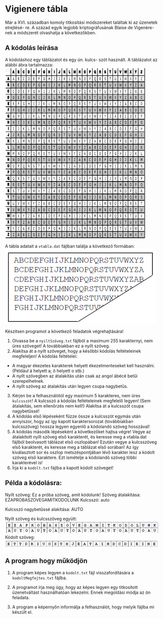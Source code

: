 
# Vigienere tábla

Már a XVI. században komoly titkosítási módszereket találtak ki az üzenetek elrejtésé- re. A század egyik legjobb kriptográfusának Blaise de Vigenère-nek a módszerét olvashatja a következőkben.

## A kódolás leírása
A kódoláshoz egy táblázatot és egy ún. kulcs- szót használt. A táblázatot az alábbi ábra tartalmazza:
![](image1.png)

A tábla adatait a `vtabla.dat` fájlban találja a következő formában:
![](image2.png)

Készítsen programot a következő feladatok végrehajtására!

1. Olvassa be a `nyiltSzöveg.txt` fájlból a maximum 255 karakternyi, nem üres szöveget! A továbbiakban ez a nyílt szöveg.
2. Alakítsa át a nyílt szöveget, hogy a későbbi kódolás feltételeinek megfeleljen! A kódolás feltételei:
  - A magyar ékezetes karakterek helyett ékezetmenteseket kell használni. (Például á helyett a; ő helyett o stb.)
  - A nyílt szövegben az átalakítás után csak az angol ábécé betűi szerepelhetnek.
  - A nyílt szöveg az átalakítás után legyen csupa nagybetűs.

3. Kérjen be a felhasználótól egy maximum 5 karakteres, nem üres `kulcsszót`! A kulcsszó a kódolás feltételeinek megfelelő legyen! (Sem átalakítás, sem ellenőrzés nem kell!) Alakítsa át a kulcsszót csupa nagybetűssé!
4. A kódolás első lépéseként fűzze össze a kulcsszót egymás után annyiszor, hogy az így kapott karaktersorozat (továbbiakban kulcsszöveg) hossza legyen egyenlő a kódolandó szöveg hosszával!
5. A kódolás második lépéseként a következőket hajtsa végre! Vegye az átalakított nyílt szöveg első karakterét, és keresse meg a vtabla.dat fájlból beolvasott táblázat első oszlopában! Ezután vegye a kulcsszöveg első karakterét, és keresse meg a táblázat első sorában! Az így kiválasztott sor és oszlop metszéspontjában lévő karakter lesz a kódolt szöveg első karaktere. Ezt ismételje a kódolandó szöveg többi karakterével is!
6. Írja ki a `kodolt.txt` fájlba a kapott kódolt szöveget!

## Példa a kódolásra:

Nyílt szöveg: Ez a próba szöveg, amit kódolunk! Szöveg átalakítása: EZAPROBASZOVEGAMITKODOLUNK Kulcsszó: auto

Kulcsszó nagybetűssé alakítása: AUTO

Nyílt szöveg és kulcsszöveg együtt:
![](image3.png)
Kódolt szöveg:
 ![](image4.png)

## A program hogy működjön
1. A program képes legyen a `kodolt.txt` fájl visszafordítására a `kodoltMegfejtes.txt` fájlba.

2. A programot írja meg úgy, hogy az képes legyen egy titkosított üzenetváltást használhatóan lekezelni. Ennek megoldási módja az ön feladata.

3. A program a képernyőn informálja a felhasználót, hogy melyik fájlba mi készült el.